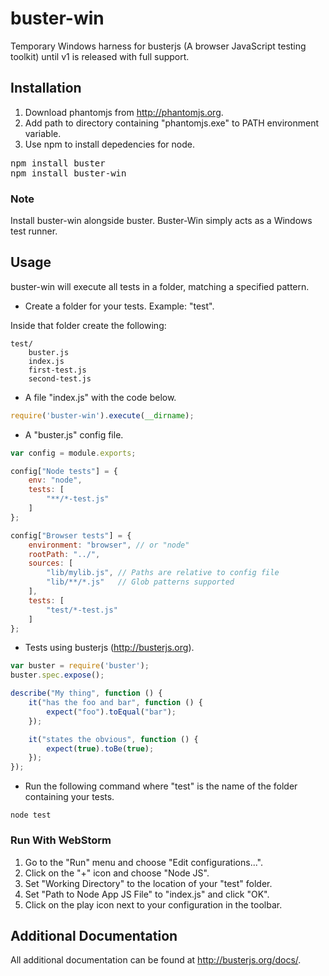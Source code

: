 buster-win
==========

Temporary Windows harness for busterjs (A browser JavaScript testing toolkit) until v1 is released with full support.

## Installation
1. Download phantomjs from http://phantomjs.org.
2. Add path to directory containing "phantomjs.exe" to PATH environment variable.
3. Use npm to install depedencies for node.

<pre>
npm install buster
npm install buster-win
</pre>

### Note
Install buster-win alongside buster. Buster-Win simply acts as a Windows test runner.

## Usage

buster-win will execute all tests in a folder, matching a specified pattern.

* Create a folder for your tests.  Example: "test".

Inside that folder create the following:


    test/
        buster.js
        index.js
        first-test.js
        second-test.js

* A file "index.js" with the code below.

```javascript
require('buster-win').execute(__dirname);
```

* A "buster.js" config file.

```javascript
var config = module.exports;

config["Node tests"] = {
    env: "node",
    tests: [
        "**/*-test.js"
    ]
};

config["Browser tests"] = {
    environment: "browser", // or "node"
    rootPath: "../",
    sources: [
        "lib/mylib.js", // Paths are relative to config file
        "lib/**/*.js"   // Glob patterns supported
    ],
    tests: [
        "test/*-test.js"
    ]
};
```

* Tests using busterjs (http://busterjs.org).

```javascript
var buster = require('buster');
buster.spec.expose();

describe("My thing", function () {
    it("has the foo and bar", function () {
        expect("foo").toEqual("bar");
    });

    it("states the obvious", function () {
        expect(true).toBe(true);
    });
});
```

* Run the following command where "test" is the name of the folder containing your tests.

```
node test
```

### Run With WebStorm

1. Go to the "Run" menu and choose "Edit configurations...".
2. Click on the "+" icon and choose "Node JS".
3. Set "Working Directory" to the location of your "test" folder.
4. Set "Path to Node App JS File" to "index.js" and click "OK".
5. Click on the play icon next to your configuration in the toolbar.

## Additional Documentation

All additional documentation can be found at http://busterjs.org/docs/.